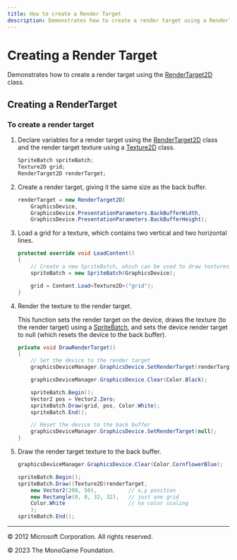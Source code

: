 ```yaml
---
title: How to create a Render Target
description: Demonstrates how to create a render target using a RenderTarget2D.
---
```


# Creating a Render Target

Demonstrates how to create a render target using the [RenderTarget2D](xref:Microsoft.Xna.Framework.Graphics.RenderTarget2D) class.

## Creating a RenderTarget

### To create a render target

1. Declare variables for a render target using the [RenderTarget2D](xref:Microsoft.Xna.Framework.Graphics.RenderTarget2D) class and the render target texture using a [Texture2D](xref:Microsoft.Xna.Framework.Graphics.Texture2D) class.

    ```csharp
    SpriteBatch spriteBatch;
    Texture2D grid;
    RenderTarget2D renderTarget;
    ```

2. Create a render target, giving it the same size as the back buffer.

    ```csharp
    renderTarget = new RenderTarget2D(
        GraphicsDevice,
        GraphicsDevice.PresentationParameters.BackBufferWidth,
        GraphicsDevice.PresentationParameters.BackBufferHeight);
    ```

3. Load a grid for a texture, which contains two vertical and two horizontal lines.

    ```csharp
    protected override void LoadContent()
    {
        // Create a new SpriteBatch, which can be used to draw textures.
        spriteBatch = new SpriteBatch(GraphicsDevice);
    
        grid = Content.Load<Texture2D>("grid");
    }
    ```

4. Render the texture to the render target.

    This function sets the render target on the device, draws the texture (to the render target) using a [SpriteBatch](xref:Microsoft.Xna.Framework.Graphics.SpriteBatch), and sets the device render target to null (which resets the device to the back buffer).

    ```csharp
    private void DrawRenderTarget()
    {
        // Set the device to the render target
        graphicsDeviceManager.GraphicsDevice.SetRenderTarget(renderTarget);
    
        graphicsDeviceManager.GraphicsDevice.Clear(Color.Black);
    
        spriteBatch.Begin();
        Vector2 pos = Vector2.Zero;
        spriteBatch.Draw(grid, pos, Color.White);
        spriteBatch.End();
    
        // Reset the device to the back buffer
        graphicsDeviceManager.GraphicsDevice.SetRenderTarget(null);
    }
    ```

5. Draw the render target texture to the back buffer.

    ```csharp
    graphicsDeviceManager.GraphicsDevice.Clear(Color.CornflowerBlue);
    
    spriteBatch.Begin();
    spriteBatch.Draw((Texture2D)renderTarget,
        new Vector2(200, 50),          // x,y position
        new Rectangle(0, 0, 32, 32),   // just one grid
        Color.White                    // no color scaling
        );
    spriteBatch.End();
    ```

---

© 2012 Microsoft Corporation. All rights reserved.  

© 2023 The MonoGame Foundation.
